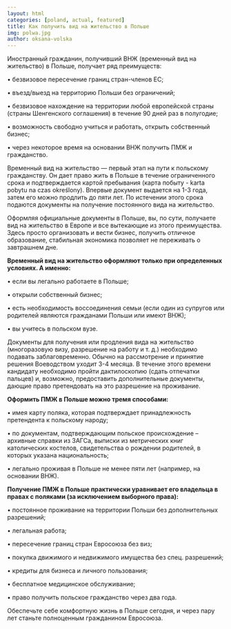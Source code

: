 ```yaml
---
layout: html
categories: [poland, actual, featured]
title: Как получить вид на жительство в Польше
img: polwa.jpg
author: oksana-volska
---
```

Иностранный гражданин, получивший ВНЖ (временный вид на жительство) в Польше, получает ряд преимуществ:

•	безвизовое пересечение границ стран-членов ЕС;

•	въезд/выезд на территорию Польши без ограничений;

•	безвизовое нахождение на территории любой европейской страны (страны
Шенгенского соглашения) в течение 90 дней раз в полугодие;

•	возможность свободно учиться и работать, открыть собственный бизнес;

•	через некоторое время на основании ВНЖ получить ПМЖ и гражданство.

Временный вид на жительство — первый этап на пути к польскому гражданству. Он дает право жить в Польше в течение ограниченного срока и подтверждается картой пребывания (карта побыту - karta pobytu na czas określony). Впервые документ выдается на 1-3 года, затем его можно продлить до пяти лет. По истечении этого срока подаются документы на получение постоянного вида на жительство.

Оформляя официальные документы в Польше, вы, по сути, получаете вид на жительство в Европе и все вытекающие из этого преимущества. Здесь просто организовать и вести бизнес, получить отличное образование, стабильная экономика позволяет не переживать о завтрашнем дне.


**Временный вид на жительство оформляют только при определенных условиях. А именно:**

•	если вы легально работаете в Польше;

•	открыли собственный бизнес;

•	есть необходимость воссоединения семьи (если один из супругов или родителей являются гражданами Польши или имеют ВНЖ);

•	вы учитесь в польском вузе.

Документы для получения или продления вида на жительство (многоразовую визу, разрешение на работу и т. д.) необходимо подавать заблаговременно. Обычно на рассмотрение и принятие решения Воеводством уходит 3-4 месяца. В течение этого времени кандидату необходимо пройти дактилоскопию (сдать отпечатки пальцев) и, возможно, предоставить дополнительные документы, дающие право претендовать на это разрешение на проживание.

**Оформить ПМЖ в Польше можно тремя способами:**

•	имея карту поляка, которая подтверждает принадлежность претендента к польскому народу;

•	по документам, подтверждающим польское происхождение – архивные справки из ЗАГСа, выписки из метрических книг католических костелов, свидетельства о рождении родителей, в которых указана национальность;

•	легально проживая в Польше не менее пяти лет (например, на основании ВНЖ).

**Получение ПМЖ в Польше практически уравнивает его владельца в правах с поляками (за исключением выборного права):**

•	постоянное проживание на территории Польши без дополнительных разрешений;

•	легальная работа;

•	пересечение границ стран Евросоюза без виз;

•	покупка движимого и недвижимого имущества без спец. разрешений;

•	кредиты для бизнеса и личного пользования;

•	бесплатное медицинское обслуживание;

•	право получить польское гражданство через два года.
	
Обеспечьте себе комфортную жизнь в Польше сегодня, и через пару лет станьте полноценным гражданином Евросоюза.
